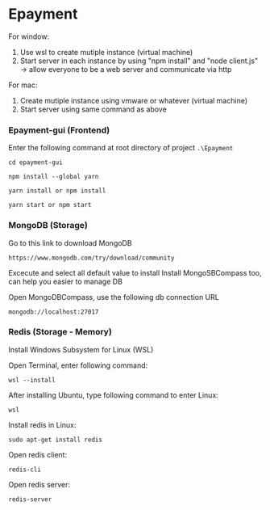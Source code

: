 # Epayment
For window:
1. Use wsl to create mutiple instance (virtual machine)
2. Start server in each instance by using "npm install" and "node client.js"
    -> allow everyone to be a web server and communicate via http

For mac:
1. Create mutiple instance using vmware or whatever (virtual machine)
2. Start server using same command as above


### Epayment-gui (Frontend)
Enter the following command at root directory of project `.\Epayment`

```
cd epayment-gui
```
```
npm install --global yarn
```
```
yarn install or npm install
```
```
yarn start or npm start
```

### MongoDB (Storage)
Go to this link to download MongoDB
```
https://www.mongodb.com/try/download/community
```

Excecute and select all default value to install
Install MongoSBCompass too, can help you easier to manage DB

Open MongoDBCompass, use the following db connection URL
```
mongodb://localhost:27017
```

### Redis (Storage - Memory)
Install Windows Subsystem for Linux (WSL)

Open Terminal, enter following command:
```
wsl --install
```

After installing Ubuntu, type following command to enter Linux:
```
wsl
```

Install redis in Linux:
```
sudo apt-get install redis
```

Open redis client:
```
redis-cli
```

Open redis server:
```
redis-server
```
